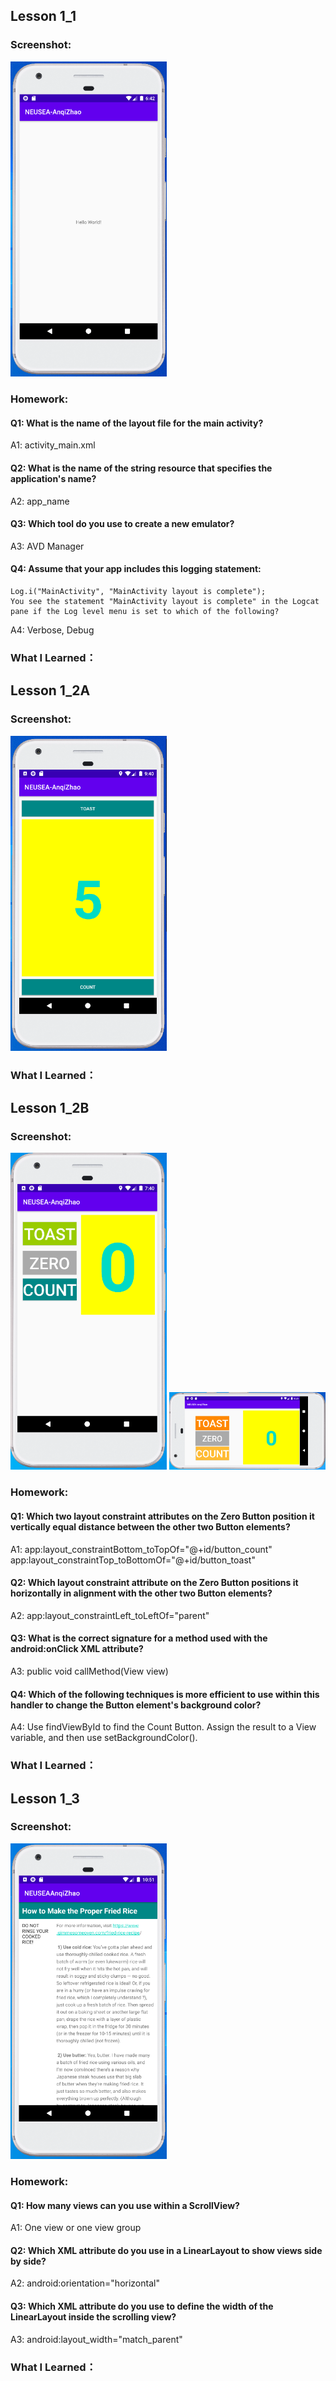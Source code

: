 ## Lesson 1_1

### Screenshot:
<img src="https://github.com/anqizhao1024/cs5520project/blob/gh-pages/_pics/lesson1_1_screenshot.png" alt="Oops" width="250"/>

### Homework:
 #### Q1: What is the name of the layout file for the main activity?
 A1: activity_main.xml
 #### Q2: What is the name of the string resource that specifies the application's name?
 A2: app_name
 #### Q3: Which tool do you use to create a new emulator?
 A3: AVD Manager
 #### Q4: Assume that your app includes this logging statement: 
	Log.i("MainActivity", "MainActivity layout is complete");
	You see the statement "MainActivity layout is complete" in the Logcat pane if the Log level menu is set to which of the following? 
 A4: Verbose, Debug
### What I Learned：


## Lesson 1_2A

### Screenshot:
<img src="https://github.com/anqizhao1024/cs5520project/blob/gh-pages/_pics/lesson1_2A_screenshot.PNG" alt="Oops" width="250"/>

### What I Learned：

## Lesson 1_2B

### Screenshot:
<img src="https://github.com/anqizhao1024/cs5520project/blob/gh-pages/_pics/Lesson1_2B_screenshot_01.PNG" alt="Oops" width="250"/>
<img src="https://github.com/anqizhao1024/cs5520project/blob/gh-pages/_pics/Lesson1_2B_screenshot_03.PNG" alt="Oops" width="250"/>

### Homework:
 #### Q1: Which two layout constraint attributes on the Zero Button position it vertically equal distance between the other two Button elements? 
 A1: app:layout_constraintBottom_toTopOf="@+id/button_count"
	app:layout_constraintTop_toBottomOf="@+id/button_toast"
 #### Q2: Which layout constraint attribute on the Zero Button positions it horizontally in alignment with the other two Button elements?
 A2: app:layout_constraintLeft_toLeftOf="parent"
 #### Q3: What is the correct signature for a method used with the android:onClick XML attribute?
 A3: public void callMethod(View view)
 #### Q4: Which of the following techniques is more efficient to use within this handler to change the Button element's background color? 
 A4: Use findViewById to find the Count Button. Assign the result to a View variable, and then use setBackgroundColor().
 
### What I Learned：

## Lesson 1_3

### Screenshot:
<img src="https://github.com/anqizhao1024/cs5520project/blob/gh-pages/_pics/Lesson1_3_screenshot.PNG" alt="Oops" width="250"/>

### Homework:
 #### Q1: How many views can you use within a ScrollView?
 A1: One view or one view group
 #### Q2: Which XML attribute do you use in a LinearLayout to show views side by side?
 A2: android:orientation="horizontal"
 #### Q3: Which XML attribute do you use to define the width of the LinearLayout inside the scrolling view? 
 A3: android:layout_width="match_parent"

### What I Learned：
